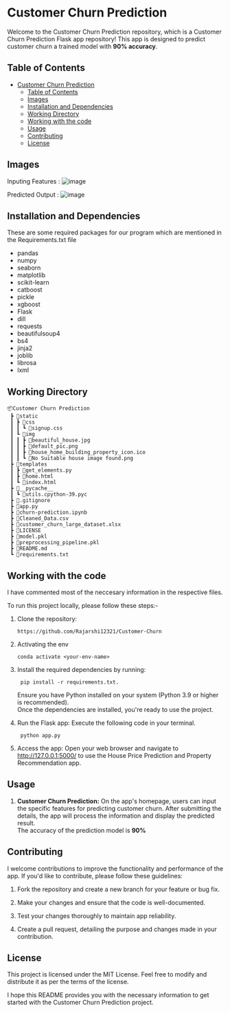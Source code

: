
# Customer Churn Prediction

Welcome to the Customer Churn Prediction repository, which is a Customer Churn Prediction Flask app repository! This app is designed to predict customer churn a trained model with **90% accuracy**.

## Table of Contents

- [Customer Churn Prediction](#customer-churn-prediction)
  - [Table of Contents](#table-of-contents)
  - [Images](#images)
  - [Installation and Dependencies](#installation-and-dependencies)
  - [Working Directory](#working-directory)
  - [Working with the code](#working-with-the-code)
  - [Usage](#usage)
  - [Contributing](#contributing)
  - [License](#license)

## Images

Inputing Features :
![image](https://github.com/Rajarshi12321/Customer-Churn/assets/94736350/a2a2ff3b-4a9b-4b13-b13f-fff358021b35)


Predicted Output :
![image](https://github.com/Rajarshi12321/Customer-Churn/assets/94736350/c8d05a1c-aa49-4453-b09b-295f2085ec45)



## Installation and Dependencies

These are some required packages for our program which are mentioned in the Requirements.txt file

- pandas
- numpy
- seaborn
- matplotlib
- scikit-learn
- catboost
- pickle
- xgboost
- Flask
- dill
- requests
- beautifulsoup4
- bs4
- jinja2
- joblib
- librosa
- lxml





## Working Directory

```
📦Customer Churn Prediction
 ┣ 📂static
 ┃ ┣ 📂css
 ┃ ┃ ┗ 📜signup.css
 ┃ ┗ 📂img
 ┃ ┃ ┣ 📜beautiful_house.jpg
 ┃ ┃ ┣ 📜default_pic.png
 ┃ ┃ ┣ 📜house_home_building_property_icon.ico
 ┃ ┃ ┗ 📜No Suitable house image found.png
 ┣ 📂templates
 ┃ ┣ 📜get_elements.py
 ┃ ┣ 📜home.html
 ┃ ┗ 📜index.html
 ┣ 📂__pycache__
 ┃ ┗ 📜utils.cpython-39.pyc
 ┣ 📜.gitignore
 ┣ 📜app.py
 ┣ 📜churn-prediction.ipynb
 ┣ 📜Cleaned_Data.csv
 ┣ 📜customer_churn_large_dataset.xlsx
 ┣ 📜LICENSE
 ┣ 📜model.pkl
 ┣ 📜preprocessing_pipeline.pkl
 ┣ 📜README.md
 ┗ 📜requirements.txt
  ```


## Working with the code


I have commented most of the neccesary information in the respective files.

To run this project locally, please follow these steps:-

1. Clone the repository:

   ```shell
   https://github.com/Rajarshi12321/Customer-Churn
   ```


2. Activating the env
  
    ```shell
    conda activate <your-env-name> 
    ```

3. Install the required dependencies by running:
   ```shell
    pip install -r requirements.txt.
    ``` 
   Ensure you have Python installed on your system (Python 3.9 or higher is recommended).<br />
   Once the dependencies are installed, you're ready to use the project.



4. Run the Flask app: Execute the following code in your terminal.
   ```shell  
    python app.py 
    ```
   

6. Access the app: Open your web browser and navigate to http://127.0.0.1:5000/ to use the House Price Prediction and Property Recommendation app.


## Usage
1. **Customer Churn Prediction:** On the app's homepage, users can input the specific features for predicting customer churn. After submitting the details, the app will process the information and display the predicted result.<br />
The accuracy of the prediction model is **90%**


## Contributing
I welcome contributions to improve the functionality and performance of the app. If you'd like to contribute, please follow these guidelines:

1. Fork the repository and create a new branch for your feature or bug fix.

2. Make your changes and ensure that the code is well-documented.

3. Test your changes thoroughly to maintain app reliability.

4. Create a pull request, detailing the purpose and changes made in your contribution.



## License
This project is licensed under the MIT License. Feel free to modify and distribute it as per the terms of the license.

I hope this README provides you with the necessary information to get started with the Customer Churn Prediction project.

